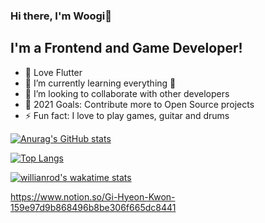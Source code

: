 ### Hi there, I'm Woogi👋 



## I'm a Frontend and Game Developer!

- 🔭 Love Flutter
- 🌱 I’m currently learning everything 🤣
- 👯 I’m looking to collaborate with other developers
- 🥅 2021 Goals: Contribute more to Open Source projects
- ⚡ Fun fact: I love to play games, guitar and drums

[![Anurag's GitHub stats](https://github-readme-stats.vercel.app/api?username=woogi-kang&count_private=true&exclude_repo=)](https://github.com/anuraghazra/github-readme-stats)

[![Top Langs](https://github-readme-stats.vercel.app/api/top-langs/?username=woogi-kang)](https://github.com/anuraghazra/github-readme-stats)

[![willianrod's wakatime stats](https://github-readme-stats.vercel.app/api/wakatime?username=woogi-kang)](https://github.com/anuraghazra/github-readme-stats)

https://www.notion.so/Gi-Hyeon-Kwon-159e97d9b868496b8be306f665dc8441
